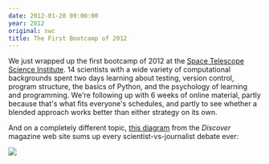 ```yaml
---
date: 2012-01-20 09:00:00
year: 2012
original: swc
title: The First Bootcamp of 2012
---
```

<p>We just wrapped up the first bootcamp of 2012 at the <a href="http://www.stsci.edu">Space Telescope Science Institute</a>. 14 scientists with a wide variety of computational backgrounds spent two days learning about testing, version control, program structure, the basics of Python, and the psychology of learning and programming. We're following up with 6 weeks of online material, partly because that's what fits everyone's schedules, and partly to see whether a blended approach works better than either strategy on its own.</p>
<p>And on a completely different topic, <a href="http://blogs.discovermagazine.com/notrocketscience/2012/01/17/every-scientist-versus-journalist-debate-ever-in-one-diagram/">this diagram</a> from the <em>Discover</em> magazine web site sums up every scientist-vs-journalist debate ever:</p>
<p><img src="http://blogs.discovermagazine.com/notrocketscience/files/2012/01/Scientists-and-journalists.jpg" class="centered"></p>
